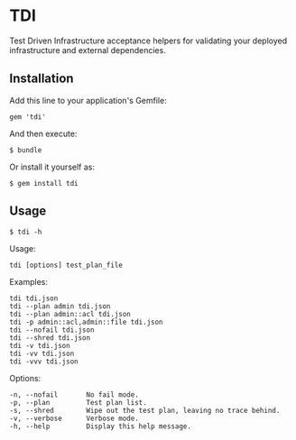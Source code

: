 # TDI

Test Driven Infrastructure acceptance helpers for validating your deployed
infrastructure and external dependencies.

## Installation

Add this line to your application's Gemfile:

    gem 'tdi'

And then execute:

    $ bundle

Or install it yourself as:

    $ gem install tdi

## Usage

    $ tdi -h

Usage:

    tdi [options] test_plan_file

Examples:

    tdi tdi.json
    tdi --plan admin tdi.json
    tdi --plan admin::acl tdi.json
    tdi -p admin::acl,admin::file tdi.json
    tdi --nofail tdi.json
    tdi --shred tdi.json
    tdi -v tdi.json
    tdi -vv tdi.json
    tdi -vvv tdi.json

Options:

    -n, --nofail       No fail mode.
    -p, --plan         Test plan list.
    -s, --shred        Wipe out the test plan, leaving no trace behind.
    -v, --verbose      Verbose mode.
    -h, --help         Display this help message.

